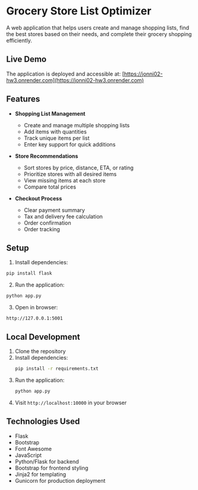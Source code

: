 # Grocery Store List Optimizer

A web application that helps users create and manage shopping lists, find the best stores based on their needs, and complete their grocery shopping efficiently.

## Live Demo

The application is deployed and accessible at: [https://jonni02-hw3.onrender.com](https://jonni02-hw3.onrender.com)

## Features

- **Shopping List Management**
  - Create and manage multiple shopping lists
  - Add items with quantities
  - Track unique items per list
  - Enter key support for quick additions

- **Store Recommendations**
  - Sort stores by price, distance, ETA, or rating
  - Prioritize stores with all desired items
  - View missing items at each store
  - Compare total prices

- **Checkout Process**
  - Clear payment summary
  - Tax and delivery fee calculation
  - Order confirmation
  - Order tracking

## Setup

1. Install dependencies:
```bash
pip install flask
```

2. Run the application:
```bash
python app.py
```

3. Open in browser:
```
http://127.0.0.1:5001
```

## Local Development

1. Clone the repository
2. Install dependencies:
   ```bash
   pip install -r requirements.txt
   ```
3. Run the application:
   ```bash
   python app.py
   ```
4. Visit `http://localhost:10000` in your browser

## Technologies Used

- Flask
- Bootstrap
- Font Awesome
- JavaScript
- Python/Flask for backend
- Bootstrap for frontend styling
- Jinja2 for templating
- Gunicorn for production deployment
